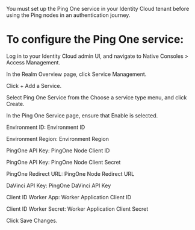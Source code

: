 You must set up the Ping One service in your Identity Cloud tenant before using the Ping nodes in an authentication journey.

# To configure the Ping One service:

Log in to your Identity Cloud admin UI, and navigate to Native Consoles > Access Management.

In the Realm Overview page, click Service Management.

Click + Add a Service.

Select Ping One Service from the Choose a service type menu, and click Create.

In the Ping One Service page, ensure that Enable is selected.

Environment ID: Environment ID

Environment Region: Environment Region

PingOne API Key: PingOne Node Client ID

PingOne API Key: PingOne Node Client Secret

PingOne Redirect URL: PingOne Node Redirect URL

DaVinci API Key: PingOne DaVinci API Key

Client ID Worker App: Worker Application Client ID

Client ID Worker Secret: Worker Application Client Secret

Click Save Changes.

